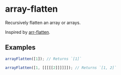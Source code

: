 # array-flatten

Recursively flatten an array or arrays.

Inspired by [arr-flatten](https://github.com/jonschlinkert/arr-flatten).

## Examples

```typescript
arrayFlatten([1]); // Returns `[1]`

arrayFlatten([1, [[[[[2]]]]]]); // Returns `[1, 2]`
```
